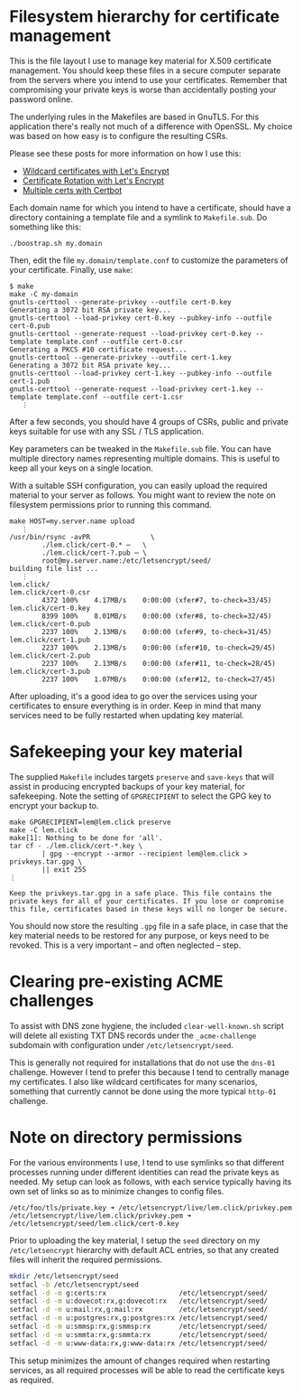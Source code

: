 # Filesystem hierarchy for certificate management

This is the file layout I use to manage key material for X.509 certificate management. You should keep these files in a secure computer separate from the servers where you intend to use your certificates. Remember that compromising your private keys is worse than accidentally posting your password online.

The underlying rules in the Makefiles are based in GnuTLS. For this application there's really not much of a difference with OpenSSL. My choice was based on how easy is to configure the resulting CSRs.

Please see these posts for more information on how I use this:

* [Wildcard certificates with Let's Encrypt](https://lem.click/post/wildcard-certificates-with-letsencrypt/)
* [Certificate Rotation with Let's Encrypt](https://lem.click/post/certificate-rotation-with-letsencrypt/)
* [Multiple certs with Certbot](https://lem.click/post/multiple-certs-with-certbot/)

Each domain name for which you intend to have a certificate, should have a directory containing a template file and a symlink to `Makefile.sub`. Do something like this:

```
./boostrap.sh my.domain
```

Then, edit the file `my.domain/template.conf` to customize the parameters of your certificate. Finally, use `make`:

```
$ make
make -C my-domain
gnutls-certtool --generate-privkey --outfile cert-0.key
Generating a 3072 bit RSA private key...
gnutls-certtool --load-privkey cert-0.key --pubkey-info --outfile cert-0.pub
gnutls-certtool --generate-request --load-privkey cert-0.key --template template.conf --outfile cert-0.csr
Generating a PKCS #10 certificate request...
gnutls-certtool --generate-privkey --outfile cert-1.key
Generating a 3072 bit RSA private key...
gnutls-certtool --load-privkey cert-1.key --pubkey-info --outfile cert-1.pub
gnutls-certtool --generate-request --load-privkey cert-1.key --template template.conf --outfile cert-1.csr
   ⋮
```

After a few seconds, you should have 4 groups of CSRs, public and private keys suitable for use with any SSL / TLS application.

Key parameters can be tweaked in the `Makefile.sub` file. You can have multiple directory names representing multiple domains. This is useful to keep all your keys on a single location.

With a suitable SSH configuration, you can easily upload the required material to your server as follows. You might want to review the note on filesystem permissions prior to running this command.

```
make HOST=my.server.name upload
   ⋮
/usr/bin/rsync -avPR               \
		./lem.click/cert-0.* ⋯   \
		./lem.click/cert-?.pub ⋯ \
		root@my.server.name:/etc/letsencrypt/seed/
building file list ...
   ⋮
lem.click/
lem.click/cert-0.csr
        4372 100%    4.17MB/s    0:00:00 (xfer#7, to-check=33/45)
lem.click/cert-0.key
        8399 100%    8.01MB/s    0:00:00 (xfer#8, to-check=32/45)
lem.click/cert-0.pub
        2237 100%    2.13MB/s    0:00:00 (xfer#9, to-check=31/45)
lem.click/cert-1.pub
        2237 100%    2.13MB/s    0:00:00 (xfer#10, to-check=29/45)
lem.click/cert-2.pub
        2237 100%    2.13MB/s    0:00:00 (xfer#11, to-check=28/45)
lem.click/cert-3.pub
        2237 100%    1.07MB/s    0:00:00 (xfer#12, to-check=27/45)
```

After uploading, it's a good idea to go over the services using your certificates to ensure everything is in order. Keep in mind that many services need to be fully restarted when updating key material.

# Safekeeping your key material

The supplied `Makefile` includes targets `preserve` and `save-keys` that will assist in producing encrypted backups of your key material, for safekeeping. Note the setting of `GPGRECIPIENT` to select the GPG key to encrypt your backup to.

```
make GPGRECIPIENT=lem@lem.click preserve
make -C lem.click
make[1]: Nothing to be done for 'all'.
tar cf - ./lem.click/cert-*.key \
		| gpg --encrypt --armor --recipient lem@lem.click > privkeys.tar.gpg \
		|| exit 255
⋮

Keep the privkeys.tar.gpg in a safe place. This file contains the
private keys for all of your certificates. If you lose or compromise
this file, certificates based in these keys will no longer be secure.
```

You should now store the resulting `.gpg` file in a safe place, in case that the key material needs to be restored for any purpose, or keys need to be revoked. This is a very important – and often neglected – step.

# Clearing pre-existing ACME challenges

To assist with DNS zone hygiene, the included `clear-well-known.sh` script will delete all existing TXT DNS records under the `_acme-challenge` subdomain with configuration under `/etc/letsencrypt/seed`.

This is generally not required for installations that do not use the `dns-01` challenge. However I tend to prefer this because I tend to centrally manage my certificates. I also like wildcard certificates for many scenarios, something that currently cannot be done using the more typical `http-01` challenge.

# Note on directory permissions

For the various environments I use, I tend to use symlinks so that different processes running under different identities can read the private keys as needed. My setup can look as follows, with each service typically having its own set of links so as to minimize changes to config files.

```
/etc/foo/tls/private.key ➜ /etc/letsencrypt/live/lem.click/privkey.pem
/etc/letsencrypt/live/lem.click/privkey.pem ➜ /etc/letsencrypt/seed/lem.click/cert-0.key
```

Prior to uploading the key material, I setup the `seed` directory on my `/etc/letsencrypt` hierarchy with default ACL entries, so that any created files will inherit the required permissions.

```bash
mkdir /etc/letsencrypt/seed
setfacl -b /etc/letsencrypt/seed
setfacl -d -m g:certs:rx                  /etc/letsencrypt/seed/
setfacl -d -m u:dovecot:rx,g:dovecot:rx   /etc/letsencrypt/seed/
setfacl -d -m u:mail:rx,g:mail:rx         /etc/letsencrypt/seed/
setfacl -d -m u:postgres:rx,g:postgres:rx /etc/letsencrypt/seed/
setfacl -d -m u:smmsp:rx,g:smmsp:rx       /etc/letsencrypt/seed/
setfacl -d -m u:smmta:rx,g:smmta:rx       /etc/letsencrypt/seed/
setfacl -d -m u:www-data:rx,g:www-data:rx /etc/letsencrypt/seed/
```

This setup minimizes the amount of changes required when restarting services, as all required processes will be able to read the certificate keys as required.
